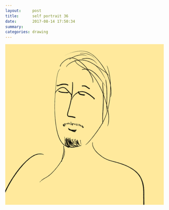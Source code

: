 ```yaml
---
layout:     post
title:      self portrait 36
date:       2017-08-14 17:50:34
summary:    
categories: drawing
---
```

![self portrait 36](/images/diary/self-portrait-36.png ".")
